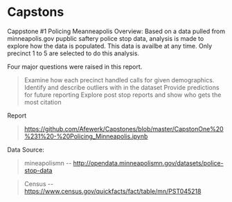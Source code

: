 
# Capstons 
Cappstone #1 Policing Meanneapolis 
Overview: Based on a data pulled from minneapolis.gov pupblic saftery police stop data, analysis is made to explore how the data is populated. This data is availbe at any time. Only precinct 1 to 5 are selected to do this analysis. 

Four major questions were raised in this report.

  > Examine how each precinct handled calls for given demographics.
  > Identify and describe outliers with in the dataset
  > Provide predictions for future reporting
  > Explore post stop reports and show who gets the most citation
  
  Report
  >  https://github.com/Afewerk/Capstones/blob/master/CapstonOne%20%231%20-%20Policing_Minneapolis.ipynb
  
  Data Source: 
  
  > mineapolismn -- http://opendata.minneapolismn.gov/datasets/police-stop-data
  
  > Census --  https://www.census.gov/quickfacts/fact/table/mn/PST045218

